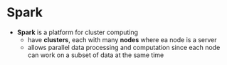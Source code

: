 # Spark

- **Spark** is a platform for cluster computing
    - have **clusters**, each with many **nodes** where ea node is a server
    - allows parallel data processing and computation since each node can work on a subset of data at the same time
